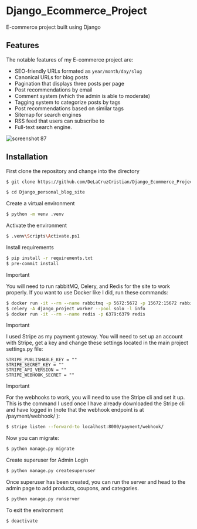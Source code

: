 # Django_Ecommerce_Project
E-commerce project built using Django

## Features
The notable features of my E-commerce project are:
-  SEO-friendly URLs formated as `year/month/day/slug`
-  Canonical URLs for blog posts
-  Pagination that displays three posts per page
-  Post recommendations by email
-  Comment system (which the admin is able to moderate)
-  Tagging system to categorize posts by tags
-  Post recommendations based on similar tags
-  Sitemap for search engines
-  RSS feed that users can subscribe to
-  Full-text search engine.

![screenshot 87](https://github.com/DeLaCruzCristian/Django_Ecommerce_Project/assets/141530518/27bde930-4f3c-4c27-b318-bc45b4be3c5f)

## Installation
First clone the repository and change into the directory
```bash
$ git clone https://github.com/DeLaCruzCristian/Django_Ecommerce_Project.git
```
```bash
$ cd Django_personal_blog_site
```
Create a virtual environment
```bash
$ python -m venv .venv
```
Activate the environment
```bash
$ .venv\Scripts\Activate.ps1
```
Install requirements
```bash
$ pip install -r requirements.txt
$ pre-commit install
```

> [!IMPORTANT]
> You will need to run rabbitMQ, Celery, and Redis for the site to work properly. If you want to use Docker like I did, run these commands:
```bash
$ docker run -it --rm --name rabbitmq -p 5672:5672 -p 15672:15672 rabbitmq:management
$ celery -A django_project worker --pool solo -l info
$ docker run -it --rm --name redis -p 6379:6379 redis
```
> [!IMPORTANT]
> I used Stripe as my payment gateway. You will need to set up an account with Stripe, get a key and change these settings located in the
> main project settings.py file:
```
STRIPE_PUBLISHABLE_KEY = ""
STRIPE_SECRET_KEY = ""
STRIPE_API_VERSION = ""
STRIPE_WEBHOOK_SECRET = ""
```
> [!IMPORTANT]
> For the webhooks to work, you will need to use the Stripe cli and set it up. This is the command I used once I have already downloaded
> the Stripe cli and have logged in (note that the webhook endpoint is at /payment/webhook/ ):
```bash
$ stripe listen --forward-to localhost:8000/payment/webhook/
```

Now you can migrate:
```bash
$ python manage.py migrate
```
Create superuser for Admin Login
```bash
$ python manage.py createsuperuser
```
Once superuser has been created, you can run the server and head to the admin page to add products, coupons, and categories.
```bash
$ python manage.py runserver
```
To exit the environment
```bash
$ deactivate
```

